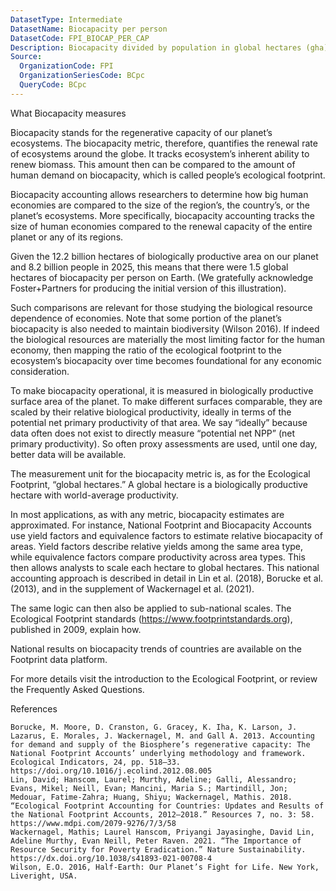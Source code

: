 ```yaml
---
DatasetType: Intermediate
DatasetName: Biocapacity per person
DatasetCode: FPI_BIOCAP_PER_CAP
Description: Biocapacity divided by population in global hectares (gha)
Source:
  OrganizationCode: FPI
  OrganizationSeriesCode: BCpc
  QueryCode: BCpc
---
```


What Biocapacity measures

Biocapacity stands for the regenerative capacity of our planet’s ecosystems. The biocapacity metric, therefore, quantifies the renewal rate of ecosystems around the globe. It tracks ecosystem’s inherent ability to renew biomass. This amount then can be compared to the amount of human demand on biocapacity, which is called people’s ecological footprint.

Biocapacity accounting allows researchers to determine how big human economies are compared to the size of the region’s, the country’s, or the planet’s ecosystems. More specifically, biocapacity accounting tracks the size of human economies compared to the renewal capacity of the entire planet or any of its regions.

Given the 12.2 billion hectares of biologically productive area on our planet and 8.2 billion people in 2025, this means that there were 1.5 global hectares of biocapacity per person on Earth. (We gratefully acknowledge Foster+Partners for producing the initial version of this illustration). 

Such comparisons are relevant for those studying the biological resource dependence of economies. Note that some portion of the planet’s biocapacity is also needed to maintain biodiversity (Wilson 2016). If indeed the biological resources are materially the most limiting factor for the human economy, then mapping the ratio of the ecological footprint to the ecosystem’s biocapacity over time becomes foundational for any economic consideration.

To make biocapacity operational, it is measured in biologically productive surface area of the planet. To make different surfaces comparable, they are scaled by their relative biological productivity, ideally in terms of the potential net primary productivity of that area. We say “ideally” because data often does not exist to directly measure “potential net NPP” (net primary productivity). So often proxy assessments are used, until one day, better data will be available.

The measurement unit for the biocapacity metric is, as for the Ecological Footprint, “global hectares.” A global hectare is a biologically productive hectare with world-average productivity.

In most applications, as with any metric, biocapacity estimates are approximated. For instance, National Footprint and Biocapacity Accounts use yield factors and equivalence factors to estimate relative biocapacity of areas. Yield factors describe relative yields among the same area type, while equivalence factors compare productivity across area types. This then allows analysts to scale each hectare to global hectares. This national accounting approach is described in detail in Lin et al. (2018), Borucke et al. (2013), and in the supplement of Wackernagel et al. (2021).

The same logic can then also be applied to sub-national scales. The Ecological Footprint standards (https://www.footprintstandards.org), published in 2009, explain how.

National results on biocapacity trends of countries are available on the Footprint data platform.

For more details visit the introduction to the Ecological Footprint, or review the Frequently Asked Questions.

 

References

    Borucke, M. Moore, D. Cranston, G. Gracey, K. Iha, K. Larson, J. Lazarus, E. Morales, J. Wackernagel, M. and Gall A. 2013. Accounting for demand and supply of the Biosphere’s regenerative capacity: The National Footprint Accounts’ underlying methodology and framework. Ecological Indicators, 24, pp. 518–33. https://doi.org/10.1016/j.ecolind.2012.08.005
    Lin, David; Hanscom, Laurel; Murthy, Adeline; Galli, Alessandro; Evans, Mikel; Neill, Evan; Mancini, Maria S.; Martindill, Jon; Medouar, Fatime-Zahra; Huang, Shiyu; Wackernagel, Mathis. 2018. “Ecological Footprint Accounting for Countries: Updates and Results of the National Footprint Accounts, 2012–2018.” Resources 7, no. 3: 58. https://www.mdpi.com/2079-9276/7/3/58
    Wackernagel, Mathis; Laurel Hanscom, Priyangi Jayasinghe, David Lin, Adeline Murthy, Evan Neill, Peter Raven. 2021. “The Importance of Resource Security for Poverty Eradication.” Nature Sustainability. https://dx.doi.org/10.1038/s41893-021-00708-4
    Wilson, E.O. 2016, Half-Earth: Our Planet’s Fight for Life. New York, Liveright, USA.

